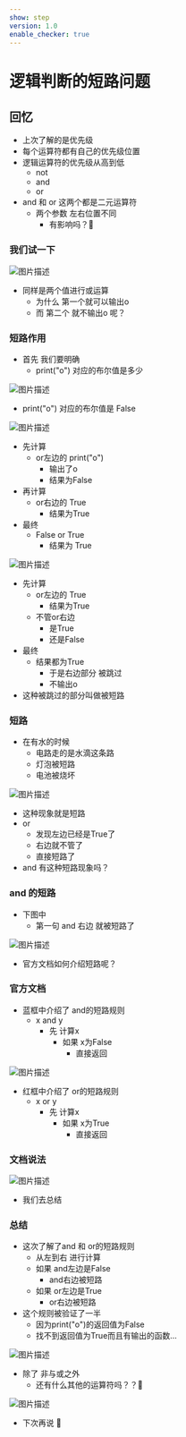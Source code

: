 ```yaml
---
show: step
version: 1.0
enable_checker: true
---
```


# 逻辑判断的短路问题

## 回忆
- 上次了解的是优先级
- 每个运算符都有自己的优先级位置
- 逻辑运算符的优先级从高到低
  - not
  - and
  - or
- and 和 or 这两个都是二元运算符
	- 两个参数 左右位置不同
		- 有影响吗？🤔

### 我们试一下

![图片描述](https://doc.shiyanlou.com/courses/uid1190679-20230215-1676447633140)

- 同样是两个值进行或运算
	- 为什么 第一个就可以输出o
	- 而 第二个 就不输出o 呢？

### 短路作用

- 首先 我们要明确 
	- print("o") 对应的布尔值是多少

![图片描述](https://doc.shiyanlou.com/courses/uid1190679-20230215-1676447995074)

- print("o") 对应的布尔值是 False

![图片描述](https://doc.shiyanlou.com/courses/uid1190679-20230215-1676448057995)

- 先计算 
	- or左边的 print("o")
		- 输出了o
		- 结果为False
- 再计算
	- or右边的 True
		- 结果为True
- 最终 
	- False or True
		- 结果为 True

![图片描述](https://doc.shiyanlou.com/courses/uid1190679-20230215-1676448172905)

- 先计算
	- or左边的 True
		- 结果为True
	- 不管or右边 
		- 是True
		- 还是False
- 最终
	- 结果都为True
		- 于是右边部分 被跳过
		- 不输出o
- 这种被跳过的部分叫做被短路

### 短路

- 在有水的时候
	- 电路走的是水滴这条路
	- 灯泡被短路
	- 电池被烧坏

![图片描述](https://doc.shiyanlou.com/courses/uid1190679-20230215-1676448440390)

- 这种现象就是短路
- or 
	- 发现左边已经是True了
	- 右边就不管了 
	- 直接短路了
- and 有这种短路现象吗？

### and 的短路

- 下图中
	- 第一句 and 右边 就被短路了

![图片描述](https://doc.shiyanlou.com/courses/uid1190679-20230215-1676448625466)

- 官方文档如何介绍短路呢？

### 官方文档

- 蓝框中介绍了 and的短路规则
	- x and y
		- 先 计算x 
			- 如果 x为False 
				- 直接返回

![图片描述](https://doc.shiyanlou.com/courses/uid1190679-20230215-1676449093535)

- 红框中介绍了 or的短路规则
	- x or y
		- 先 计算x
			- 如果 x为True
				- 直接返回

### 文档说法

![图片描述](https://doc.shiyanlou.com/courses/uid1190679-20230217-1676587254363)

- 我们去总结

### 总结

- 这次了解了and 和 or的短路规则
	- 从左到右 进行计算
	- 如果 and左边是False
		- and右边被短路
	- 如果 or左边是True
		- or右边被短路
- 这个规则被验证了一半
	- 因为print("o")的返回值为False
	- 找不到返回值为True而且有输出的函数...

![图片描述](https://doc.shiyanlou.com/courses/uid1190679-20230215-1676447633140)

- 除了 非与或之外
	- 还有什么其他的运算符吗？？🤔

![图片描述](https://doc.shiyanlou.com/courses/uid1190679-20230217-1676588737071)

- 下次再说 👋
